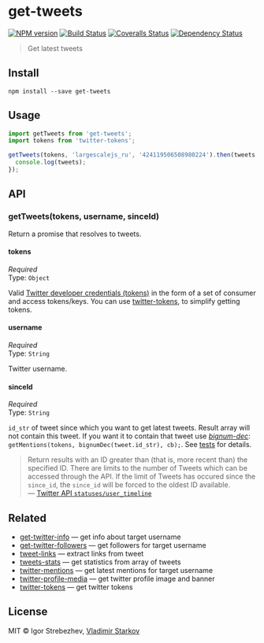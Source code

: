 # get-tweets

[![NPM version][npm-image]][npm-url]
[![Build Status][travis-image]][travis-url]
[![Coveralls Status][coveralls-image]][coveralls-url]
[![Dependency Status][depstat-image]][depstat-url]

> Get latest tweets

## Install

    npm install --save get-tweets

## Usage

```js
import getTweets from 'get-tweets';
import tokens from 'twitter-tokens';

getTweets(tokens, 'largescalejs_ru', '424119506508980224').then(tweets => {
  console.log(tweets);
});
```

## API

### getTweets(tokens, username, sinceId)

Return a promise that resolves to tweets.

#### tokens

*Required*  
Type: `Object`

Valid [Twitter developer credentials (tokens)][how-to-get]
in the form of a set of consumer and access tokens/keys.
You can use [twitter-tokens][tokens], to simplify getting tokens.

[how-to-get]: https://iamstarkov.com/get-twitter-tokens/
[tokens]: https://www.npmjs.com/package/twitter-tokens

#### username

*Required*  
Type: `String`

Twitter username.

#### sinceId

*Required*  
Type: `String`

`id_str` of tweet since which you want to get latest tweets. Result array will not contain this tweet. If you want it to contain that tweet use _[bignum-dec][dec]_: `getMentions(tokens, bignumDec(tweet.id_str), cb);`. See [tests][tests] for details.

> Return results with an ID greater than (that is, more recent than) the specified ID. There are limits to the number of Tweets which can be accessed through the API. If the limit of Tweets has occured since the `since_id`, the `since_id` will be forced to the oldest ID available.  
> — [Twitter API `statuses/user_timeline`][user_timeline]

[tests]: https://github.com/iamstarkov/get-tweets/blob/master/test.js
[dec]: https://github.com/iamstarkov/bignum-dec
[user_timeline]: https://dev.twitter.com/rest/reference/get/statuses/user_timeline

## Related

* [get-twitter-info][get-twitter-info] — get info about target username
* [get-twitter-followers][get-twitter-followers] — get followers for target username
* [tweet-links][tweet-links] — extract links from tweet
* [tweets-stats][tweets-stats] — get statistics from array of tweets
* [twitter-mentions][twitter-mentions] — get latest mentions for target username
* [twitter-profile-media][twitter-profile-media] — get twitter profile image and banner
* [twitter-tokens][twitter-tokens] — get twitter tokens

## License

MIT © Igor Strebezhev, [Vladimir Starkov](https://iamstarkov.com/)

[npm-url]: https://npmjs.org/package/get-tweets
[npm-image]: https://img.shields.io/npm/v/get-tweets.svg?style=flat-square

[travis-url]: https://travis-ci.org/xamgore/get-tweets
[travis-image]: https://img.shields.io/travis/xamgore/get-tweets.svg?style=flat-square

[coveralls-url]: https://coveralls.io/r/xamgore/get-tweets
[coveralls-image]: https://img.shields.io/coveralls/xamgore/get-tweets.svg?style=flat-square

[depstat-url]: https://david-dm.org/xamgore/get-tweets
[depstat-image]: https://img.shields.io/david/xamgore/get-tweets.svg?style=flat-square

[get-twitter-info]: https://github.com/iamstarkov/get-twitter-info
[get-twitter-followers]: https://github.com/iamstarkov/get-twitter-followers
[tweet-links]: https://github.com/iamstarkov/tweet-links
[tweets-stats]: https://github.com/iamstarkov/tweets-stats
[twitter-mentions]: https://github.com/iamstarkov/twitter-mentions
[twitter-profile-media]: https://github.com/andrepolischuk/twitter-profile-media
[twitter-tokens]: https://github.com/iamstarkov/twitter-tokens
